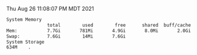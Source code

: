 Thu Aug 26 11:08:07 PM MDT 2021
```bash
System Memory
               total        used        free      shared  buff/cache   available
Mem:           7.7Gi       781Mi       4.9Gi       8.0Mi       2.0Gi       6.6Gi
Swap:          7.6Gi        14Mi       7.6Gi
System Storage
634M	.
```
```bash
